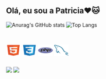 ## Olá, eu sou a Patricia❤️🐱
![Anurag's GitHub stats](https://github-readme-stats.vercel.app/api?username=patyfernanda10&show_icons=true&theme=transparent )
![Top Langs](https://github-readme-stats.vercel.app/api/top-langs/?username=patyfernanda10&layout=compact&langs=16&theme=transparent)

##

<div style="display: inline_block"><br>
  <img align="center" alt="Rafa-HTML" height="30" width="40" src="https://raw.githubusercontent.com/devicons/devicon/master/icons/html5/html5-original.svg">
  <img align="center" alt="Rafa-CSS" height="30" width="40" src="https://raw.githubusercontent.com/devicons/devicon/master/icons/css3/css3-original.svg">
  <img align="center" alt="Rafa-Python" height="30" width="40" src="https://raw.githubusercontent.com/devicons/devicon/master/icons/php/php-original.svg">
  <img align="center" alt="Rafa-Python" height="30" width="40" src="https://raw.githubusercontent.com/devicons/devicon/master/icons/mysql/mysql-original.svg">
 </div>
 
##

  <a href="https://instagram.com/patriciafernanda92" target="_blank"><img src="https://img.shields.io/badge/-Instagram-%23E4405F?style=for-the-badge&logo=instagram&logoColor=white" target="_blank"></a>
 	 <a href="[https://www.linkedin.com/in/rafaella-ballerini-45875016a](https://www.linkedin.com/in/patricia-fernanda-5527912a5/)" target="_blank"><img src="https://img.shields.io/badge/-LinkedIn-%230077B5?style=for-the-badge&logo=linkedin&logoColor=white" target="_blank"></a> 
  
</div>
  

